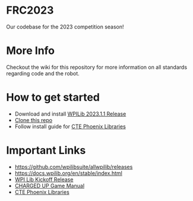 # FRC2023
Our codebase for the 2023 competition season!

# More Info

Checkout the wiki for this repository for more information on all standards regarding code and the robot.

# How to get started

- Download and install [WPILib 2023.1.1 Release](https://github.com/wpilibsuite/allwpilib/releases/tag/v2023.1.1)
- [Clone this repo](https://github.com/first95/FRC2023)
- Follow install guide for [CTE Phoenix Libraries](https://docs.ctre-phoenix.com/en/stable/ch05a_CppJava.html)

# Important Links

- https://github.com/wpilibsuite/allwpilib/releases
- https://docs.wpilib.org/en/stable/index.html
- [WPI Lib Kickoff Release](https://github.com/wpilibsuite/allwpilib/releases/tag/v2023.1.1)
- [CHARGED UP Game Manual](https://firstfrc.blob.core.windows.net/frc2023/Manual/2023FRCGameManual.pdf)
- [CTE Phoenix Libraries](https://docs.ctre-phoenix.com/en/stable/ch05a_CppJava.html)

